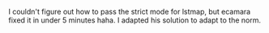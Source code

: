 I couldn't figure out how to pass the strict mode for lstmap, but
ecamara fixed it in under 5 minutes haha.
I adapted his solution to adapt to the norm.
